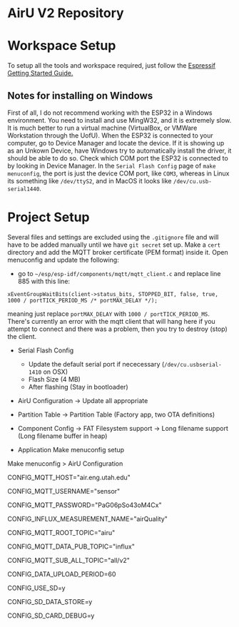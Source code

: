 # AirU V2 Repository

# Workspace Setup
To setup all the tools and workspace required, just follow the [Espressif Getting Started Guide.](https://docs.espressif.com/projects/esp-idf/en/latest/get-started/) 

## Notes for installing on Windows
First of all, I do not recommend working with the ESP32 in a Windows environment. You need to install and use MingW32, and it is extremely slow. It is much better to run a virtual machine (VirtualBox, or VMWare Workstation through the UofU). When the ESP32 is connected to your computer, go to Device Manager and locate the device. If it is showing up as an Unkown Device, have Windows try to automatically install the driver, it should be able to do so. Check which COM port the ESP32 is connected to by looking in Device Manager. In the `Serial Flash Config` page of `make menuconfig`, the port is just the device COM port, like `COM3`, whereas in Linux its something like `/dev/ttyS2`, and in MacOS it looks like `/dev/cu.usb-serial1440`. 

# Project Setup
Several files and settings are excluded using the `.gitignore` file and will have to be added manually until we have `git secret` set up. Make a `cert` directory and add the MQTT broker certificate (PEM format) inside it. Open menuconfig and update the following:
- go to `~/esp/esp-idf/components/mqtt/mqtt_client.c` and replace line 885 with this line:

`xEventGroupWaitBits(client->status_bits, STOPPED_BIT, false, true, 1000 / portTICK_PERIOD_MS /* portMAX_DELAY */);`

meaning just replace `portMAX_DELAY` with `1000 / portTICK_PERIOD_MS`. There's currently an error with the mqtt client that will hang here if you attempt to connect and there was a problem, then you try to destroy (stop) the client. 
- Serial Flash Config
    - Update the default serial port if nececessary (`/dev/cu.usbserial-1410` on OSX)
    - Flash Size (4 MB)
    - After flashing (Stay in bootloader)
- AirU Configuration -> Update all appropriate
- Partition Table -> Partition Table (Factory app, two OTA definitions)
- Component Config -> FAT Filesystem support -> Long filename support (Long filename buffer in heap)

- Application Make menuconfig setup

Make menuconfig > AirU Configuration

CONFIG_MQTT_HOST="air.eng.utah.edu"

CONFIG_MQTT_USERNAME="sensor"

CONFIG_MQTT_PASSWORD="PaG06pSo43oM4Cx"

CONFIG_INFLUX_MEASUREMENT_NAME="airQuality"

CONFIG_MQTT_ROOT_TOPIC="airu"

CONFIG_MQTT_DATA_PUB_TOPIC="influx"

CONFIG_MQTT_SUB_ALL_TOPIC="all/v2"

CONFIG_DATA_UPLOAD_PERIOD=60

CONFIG_USE_SD=y

CONFIG_SD_DATA_STORE=y

CONFIG_SD_CARD_DEBUG=y




